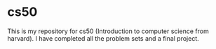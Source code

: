 # cs50
 
 This is my repository for cs50 (Introduction to computer science from harvard). I have
 completed all the problem sets and a final project.

